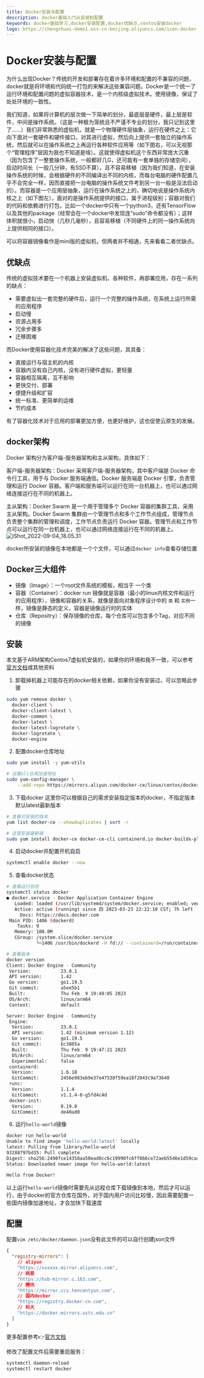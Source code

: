 ```yaml
---
title: Docker安装与配置
description: docker基础入门从安装到配置
keywords: docker基础学习,docker安装配置,docker优缺点,centos安装docker
logo: https://ihengshuai-demo1.oss-cn-beijing.aliyuncs.com/icon-docker.png
---
```


# Docker安装与配置

为什么出现Docker？传统的开发和部署存在着许多环境和配置的不兼容的问题，docker就是将环境和代码统一打包的来解决这些兼容问题。Docker是一个统一了运行环境和配置问题的虚拟容器技术，是一个内核级虚拟技术。使用镜像，保证了处处环境的一致性。

我们知道，如果将计算机的层次做一下简单的划分，最底层是硬件，最上层是软件，中间是操作系统。（这是一种极为笼统且不严谨不专业的划分，我只记到这里了……）我们非常熟悉的虚拟机，就是一个物理硬件层抽象，运行在硬件之上：它向下面对一套硬件和硬件接口，对其进行虚拟，然后向上提供一套独立的操作系统，然后就可以在操作系统之上再运行各种软件应用等（如下图右，可以无视那个“管理程序”层因为我也不知道是啥）。这就使得虚拟机这个东西非常庞大沉重（因为包含了一整套操作系统，一般都好几G，还可能有一套单独的存储空间），启动时间长（一般几分钟，有SSD不算），且不容易移植（因为我们知道，在安装操作系统的时候，会根据硬件的不同编译出不同的内核，而每台电脑的硬件配置几乎不会完全一样，因而直接把一台电脑的操作系统文件考到另一台一般是没法启动的）。而容器是一个应用层抽象，运行在操作系统之上的，确切地说是操作系统内核之上（如下图左），面对的是操作系统提供的接口，属于进程级别；容器对我们的代码和依赖进行打包，比如一个docker中只有一个python3，还有TensorFlow以及其他的package（经常会在一个docker中发现连“sudo”命令都没有）；这样体积就很小，启动快（几秒几毫秒），且容易移植（不同硬件上的同一操作系统向上提供相同的接口）。

可以将容器镜像看作是mini版的虚拟机，但两者并不相通，先来看看二者优缺点。

## 优缺点
传统的虚拟技术要在一个机器上安装虚拟机、各种软件，再部署应用，存在一系列的缺点：
- 需要虚拟出一套完整的硬件后，运行一个完整的操作系统，在系统上运行所需的应用程序
- 启动慢
- 资源占用多
- 冗余步骤多
- 迁移困难

而Docker使用容器化技术完美的解决了这些问题，其具备：
- 直接运行与宿主机的内核
- 容器内没有自己内核，没有进行硬件虚拟，更轻量
- 容器相互隔离，互不影响
- 更快交付、部署
- 便捷升级和扩容
- 统一标准、更简单的运维
- 节约成本

有了容器化技术对于应用的部署更加方便，也更好维护，这也促使云原生的发展。

## docker架构
Docker 架构分为客户端-服务器架构和主从架构，具体如下：

客户端-服务器架构：Docker 采用客户端-服务器架构，其中客户端是 Docker 命令行工具，用于与 Docker 服务端通信。Docker 服务端是 Docker 引擎，负责管理和运行 Docker 容器。客户端和服务端可以运行在同一台机器上，也可以通过网络连接运行在不同的机器上。

主从架构：Docker Swarm 是一个用于管理多个 Docker 容器的集群工具，采用主从架构。Docker Swarm 集群由一个管理节点和多个工作节点组成，管理节点负责整个集群的管理和调度，工作节点负责运行 Docker 容器。管理节点和工作节点可以运行在同一台机器上，也可以通过网络连接运行在不同的机器上。
![iShot_2022-09-04_18.05.31](https://ihengshuai-demo1.oss-cn-beijing.aliyuncs.com/iShot_2022-09-04_18.05.31.png)

docker所安装的镜像在本地都是一个个文件，可以通过`docker info`查看存储位置

## Docker三大组件
- 镜像（Image）：一个root文件系统的模板，相当于 一个类
- 容器（Container）：docker run 镜像就是容器（最小的linux内核文件和运行的应用程序），镜像和容器的关系，就像是面向对象程序设计中的 `类` 和 `实例`一样，镜像是静态的定义，容器是镜像运行时的实体
- 仓库（Repositry）：保存镜像的仓库，每个仓库可以包含多个Tag，对应不同的镜像

## 安装
本文基于ARM架构Centos7虚拟机安装的，如果你的环境和我不一致，可以参考[官方文档](https://docs.docker.com/engine/install/)或其他资料

1. 卸载掉机器上可能存在的docker相关依赖，如果你没有安装过，可以忽略此步骤
```sh
sudo yum remove docker \
  docker-client \
  docker-client-latest \
  docker-common \
  docker-latest \
  docker-latest-logrotate \
  docker-logrotate \
  docker-engine
```

2. 配置docker仓库地址
```sh
sudo yum install -y yum-utils

# 设置ali仓库加速地址
sudo yum-config-manager \
    --add-repo https://mirrors.aliyun.com/docker-ce/linux/centos/docker-ce.repo
```

3. 下载docker
这里你可以根据自己的需求安装指定版本的docker，不指定版本默认latest最新版本
```sh
# 查看可安装的版本
yum list docker-ce --showduplicates | sort -r

# 这里安装最新版
sudo yum install docker-ce docker-ce-cli containerd.io docker-buildx-plugin docker-compose-plugin
```

4. 启动docker并配置开机自启
```sh
systemctl enable docker --now
```

5. 查看docker状态
```sh
# 查看运行状态
systemctl status docker
● docker.service - Docker Application Container Engine
   Loaded: loaded (/usr/lib/systemd/system/docker.service; enabled; vendor preset: disabled)
   Active: active (running) since 四 2023-03-23 22:22:10 CST; 7h left
     Docs: https://docs.docker.com
 Main PID: 1406 (dockerd)
    Tasks: 9
   Memory: 100.0M
   CGroup: /system.slice/docker.service
           └─1406 /usr/bin/dockerd -H fd:// --containerd=/run/containerd/containerd.sock

# 查看版本
docker version
Client: Docker Engine - Community
 Version:           23.0.1
 API version:       1.42
 Go version:        go1.19.5
 Git commit:        a5ee5b1
 Built:             Thu Feb  9 19:49:05 2023
 OS/Arch:           linux/arm64
 Context:           default

Server: Docker Engine - Community
 Engine:
  Version:          23.0.1
  API version:      1.42 (minimum version 1.12)
  Go version:       go1.19.5
  Git commit:       bc3805a
  Built:            Thu Feb  9 19:47:21 2023
  OS/Arch:          linux/arm64
  Experimental:     false
 containerd:
  Version:          1.6.18
  GitCommit:        2456e983eb9e37e47538f59ea18f2043c9a73640
 runc:
  Version:          1.1.4
  GitCommit:        v1.1.4-0-g5fd4c4d
 docker-init:
  Version:          0.19.0
  GitCommit:        de40ad0
```

6. 运行`hello-world`镜像
```sh
docker run hello-world
Unable to find image 'hello-world:latest' locally
latest: Pulling from library/hello-world
93288797bd35: Pull complete
Digest: sha256:2498fce14358aa50ead0cc6c19990fc6ff866ce72aeb5546e1d59caac3d0d60f
Status: Downloaded newer image for hello-world:latest

Hello from Docker!
```
以上运行`hello-world`镜像时需要先从远程仓库下载镜像到本地，然后才可以运行，由于docker的官方仓库在国外，对于国内用户访问比较慢，因此需要配置一些国内镜像加速地址，才会加快下载速度

## 配置
配置`vim /etc/docker/daemon.json`没有此文件的可以自行创建json文件
```json
{
  "registry-mirrors": [
  	// aliyun
    "https://xxxxxx.mirror.aliyuncs.com",
    // 网易
    "https://hub-mirror.c.163.com",
    // 腾讯
    "https://mirror.ccs.tencentyun.com",
    // 国内docker
    "https://registry.docker-cn.com",
    // 科大
    "https://docker.mirrors.ustc.edu.cn"
  ]
}
```

更多配置参考:point_right:[官方文档](https://docs.docker.com/engine/reference/commandline/dockerd/#daemon)

修改了配置文件后需要重启服务：
```sh
systemctl daemon-reload
systemctl restart docker
```


<Reward />
<Gitalk />







